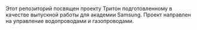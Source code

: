 Этот репозиторий посвящен проекту Тритон подготовленному в качестве выпускной работы для академии Samsung. 
Проект направлен на управление водопроводами и газопроводами. 
